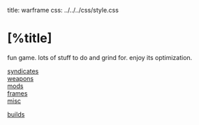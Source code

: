 title: warframe
css:   ../../../css/style.css

[%title]
========

fun game. lots of stuff to do and grind for. enjoy its optimization.

[syndicates](./syndicates.md)  
[weapons](./weapons.md)  
[mods](./mods.md)  
[frames](./frames.md)  
[misc](./misc.md)

[builds](./builds.md)  
